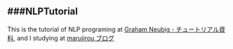###NLPTutorial
---
This is the tutorial of NLP programing at [Graham Neubig - チュートリアル資料][], and I studying at [marujirou ブログ][]


[Graham Neubig - チュートリアル資料]:http://www.phontron.com/teaching.php?lang=ja


[marujirou ブログ]: http://marujirou.hatenablog.com

